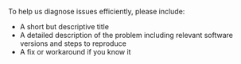 To help us diagnose issues efficiently, please include:

- A short but descriptive title
- A detailed description of the problem including relevant software versions and steps to reproduce
- A fix or workaround if you know it
